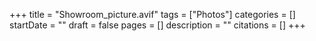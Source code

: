 +++
title = "Showroom_picture.avif"
tags = ["Photos"]
categories = []
startDate = ""
draft = false
pages = []
description = ""
citations = []
+++
